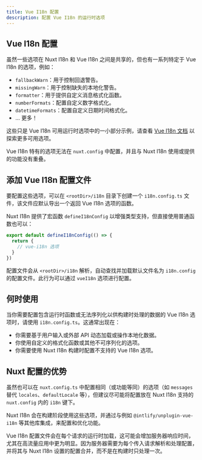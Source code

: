 ```yaml
---
title: Vue I18n 配置
description: 配置 Vue I18n 的运行时选项
---
```


## Vue I18n 配置

虽然一些选项在 Nuxt I18n 和 Vue I18n 之间是共享的，但也有一系列特定于 Vue I18n 的选项，例如：

- `fallbackWarn`：用于控制回退警告。
- `missingWarn`：用于控制缺失的本地化警告。
- `formatter`：用于提供自定义消息格式化函数。
- `numberFormats`：配置自定义数字格式化。
- `datetimeFormats`：配置自定义日期时间格式化。
- ... 更多！

这些只是 Vue I18n 可用运行时选项中的一小部分示例，请查看 [Vue I18n 文档](https://vue-i18n.intlify.dev/) 以探索更多可用选项。

Vue I18n 特有的选项无法在 `nuxt.config` 中配置，并且与 Nuxt I18n 使用或提供的功能没有重叠。

## 添加 Vue I18n 配置文件

要配置这些选项，可以在 `<rootDir>/i18n` 目录下创建一个 `i18n.config.ts` 文件，该文件应默认导出一个返回 Vue I18n 选项的函数。

Nuxt I18n 提供了宏函数 `defineI18nConfig` 以增强类型支持，但直接使用普通函数也可以：

```ts [i18n/i18n.config.ts]
export default defineI18nConfig(() => {
  return {
    // vue-i18n 选项
  }
})
```

配置文件会从 `<rootDir>/i18n` 解析，自动查找并加载默认文件名为 `i18n.config` 的配置文件。此行为可以通过 `vueI18n` 选项进行配置。

## 何时使用

当你需要配置包含运行时函数或无法序列化以供构建时处理的数据的 Vue I18n 选项时，请使用 `i18n.config.ts`。这通常出现在：

- 你需要基于用户输入或外部 API 动态加载或操作本地化数据。
- 你使用自定义的格式化函数或其他不可序列化的选项。
- 你需要使用 Nuxt I18n 构建时配置不支持的 Vue I18n 选项。

## Nuxt 配置的优势

虽然也可以在 `nuxt.config.ts` 中配置相同（或功能等同）的选项（如 `messages` 替代 `locales`、`defaultLocale` 等），但建议尽可能将配置放在 Nuxt I18n 支持的 `nuxt.config` 内的 `i18n` 键下。

Nuxt I18n 会在构建阶段使用这些选项，并通过与例如 `@intlify/unplugin-vue-i18n` 等其他库集成，来配置和优化功能。

Vue I18n 配置文件会在每个请求的运行时加载，这可能会增加服务器响应时间，尤其在高流量应用中更为明显。因为服务器需要为每个传入请求解析和处理配置，并将其与 Nuxt I18n 设置的配置合并，而不是在构建时只处理一次。